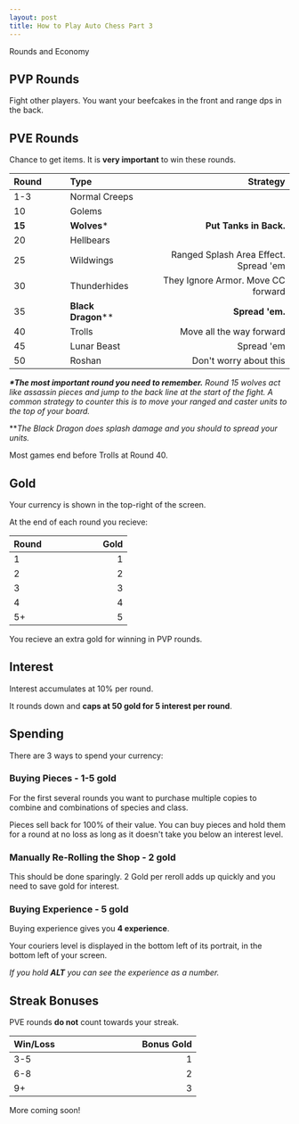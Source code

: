 ```yaml
---
layout: post
title: How to Play Auto Chess Part 3
---
```


Rounds and Economy

## PVP Rounds

Fight other players. You want your beefcakes in the front and range dps in the back.

## PVE Rounds

Chance to get items. It is **very important** to win these rounds.

| Round⠀⠀⠀         |Type⠀⠀⠀  | ⠀⠀⠀⠀⠀⠀⠀⠀⠀⠀⠀⠀Strategy |
| ------------- |:---------------------|----------------------:|
| 1-3           | Normal Creeps         |
| 10            | Golems                |
| **15**            | **Wolves***           | **Put Tanks in Back.**
| 20            | Hellbears             |
| 25            | Wildwings             | Ranged Splash Area Effect. Spread 'em
| 30            | Thunderhides          | They Ignore Armor. Move CC forward
| 35            | **Black Dragon****    | **Spread 'em.**
| 40            | Trolls                | Move all the way forward
| 45            | Lunar Beast           | Spread 'em
| 50            | Roshan                | Don't worry about this

***\*The most important round you need to remember.** Round 15 wolves act like assassin pieces and jump to the back line at the start of the fight. A common strategy to counter this is to move your ranged and caster units to the top of your board.*

***The Black Dragon does splash damage and you should to spread your units.*

Most games end before Trolls at Round 40.

## Gold

Your currency is shown in the top-right of the screen. 

At the end of each round you recieve:

| Round         | ⠀⠀⠀⠀⠀⠀⠀⠀Gold  |
| ------------- |-----:|
| 1             | 1     |
| 2             | 2     |
| 3             | 3     |
| 4             | 4     |
| 5+            | 5     |

You recieve an extra gold for winning in PVP rounds.

## Interest

Interest accumulates at 10% per round. 

It rounds down and **caps at 50 gold for 5 interest per round**.

## Spending

There are 3 ways to spend your currency:
### Buying Pieces - 1-5 gold

For the first several rounds you want to purchase multiple copies to combine and combinations of species and class.

Pieces sell back for 100% of their value. You can buy pieces and hold them for a round at no loss as long as it doesn't take you below an interest level.

### Manually Re-Rolling the Shop - 2 gold

This should be done sparingly. 2 Gold per reroll adds up quickly and you need to save gold for interest.

### Buying Experience - 5 gold

Buying experience gives you **4 experience**. 

Your couriers level is displayed in the bottom left of its portrait, in the bottom left of your screen.

*If you hold **ALT** you can see the experience as a number.*


## Streak Bonuses

PVE rounds **do not** count towards your streak.

| Win/Loss⠀⠀⠀⠀      | ⠀⠀⠀⠀⠀⠀⠀⠀Bonus Gold |
| ------------- |-----:|
| 3-5           | 1     |
| 6-8           | 2     |
| 9+            | 3     |

More coming soon!
